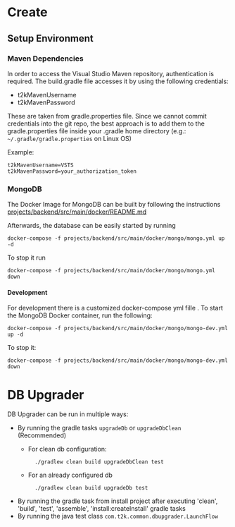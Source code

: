 # Create

## Setup Environment

### Maven Dependencies

In order to access the Visual Studio Maven repository, authentication is required. 
The build.gradle file accesses it by using the following credentials:
- t2kMavenUsername
- t2kMavenPassword

These are taken from gradle.properties file. Since we cannot commit credentials into
the git repo, the best approach is to add them to the gradle.properties file inside 
your .gradle home directory (e.g.: `~/.gradle/gradle.properties` on Linux OS)

Example:

    t2kMavenUsername=VSTS
    t2kMavenPassword=your_authorization_token

### MongoDB

The Docker Image for MongoDB can be built by following the instructions 
[projects/backend/src/main/docker/README.md](projects/backend/src/main/docker/README.md)

Afterwards, the database can be easily started by running

    docker-compose -f projects/backend/src/main/docker/mongo/mongo.yml up -d

To stop it run

    docker-compose -f projects/backend/src/main/docker/mongo/mongo.yml down


#### Development

For development there is a customized docker-compose yml fille . To start the MongoDB Docker 
container, run the following:

    docker-compose -f projects/backend/src/main/docker/mongo/mongo-dev.yml up -d

To stop it:

    docker-compose -f projects/backend/src/main/docker/mongo/mongo-dev.yml down
    
# DB Upgrader

DB Upgrader can be run in multiple ways:
- By running the gradle tasks `upgradeDb` or `upgradeDbClean` (Recommended)
    - For clean db configuration:

            ./gradlew clean build upgradeDbClean test
    
    - For an already configured db 
    
            ./gradlew clean build upgradeDb test
        
- By running the gradle task from install project after executing 'clean', 'build', 'test', 'assemble', 'install:createInstall'
gradle tasks
- By running the java test class `com.t2k.common.dbupgrader.LaunchFlow`